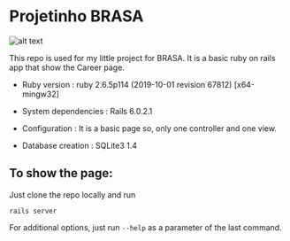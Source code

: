 # Projetinho BRASA 
![alt text](PROJECT_IMAGES/projeto2-1.PNG "Projetinho brasa")

This repo is used for my little project for BRASA. It is a basic ruby on rails app that show the Career page.


* Ruby version : ruby 2.6.5p114 (2019-10-01 revision 67812) [x64-mingw32]

* System dependencies : 
Rails 6.0.2.1

* Configuration : It is a basic page so, only one controller and one view.

* Database creation : 
SQLite3 1.4

## To show the page:

Just clone the repo locally and run 

``
rails server
``

For additional options, just run ``--help`` as a parameter of the last command.
